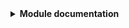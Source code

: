 
<details>
  <summary>
   <b>Module documentation</b>
  </summary>

---
<!-- BEGIN_TF_DOCS -->
### Modules

No modules.

### Inputs

| Name | Description | Type | Default |
|------|-------------|------|---------|
| admin\_password | <sub>Providers a password for your Unifi controller. [Reference](https://registry.terraform.io/providers/paultyng/unifi/latest/docs#password)</sub> | `string` | `""` |
| admin\_username | <sub>Provides a username for your Unifi controller. [Reference](https://registry.terraform.io/providers/paultyng/unifi/latest/docs#username).</sub> | `string` | `"example"` |
| api\_url | <sub>Provides a connection URI to bridge Terraform with Unifi's controller. [Reference](https://registry.terraform.io/providers/paultyng/unifi/latest/docs#api_url)</sub> | `string` | `""` |
| controller\_sec | <sub>Skip TLS verification when trying to access the API. [Reference](https://registry.terraform.io/providers/paultyng/unifi/latest/docs#allow_insecure)</sub> | `bool` | `true` |
| guest\_wlan\_password | <sub>Guest WLAN password. [Reference](https://registry.terraform.io/providers/paultyng/unifi/latest/docs/resources/wlan#security)</sub> | `string` | n/a |
| guest\_wlan\_ssid | <sub>Guest wireless network SSID name. [Reference](https://registry.terraform.io/providers/paultyng/unifi/latest/docs/resources/wlan#name)</sub> | `string` | `"無線 | Guests"` |
| site\_name | <sub>Defines [a name for your controller](https://registry.terraform.io/providers/paultyng/unifi/latest/docs/resources/site#name) site name.</sub> | `string` | `"main"` |
| smart\_wlan\_password | <sub>Smart Devices-exclusive WLAN password. [Reference](https://registry.terraform.io/providers/paultyng/unifi/latest/docs/resources/wlan#security)</sub> | `string` | n/a |
| smart\_wlan\_ssid | <sub>Smart Devices-exclusive wireless network SSID name. [Reference](https://registry.terraform.io/providers/paultyng/unifi/latest/docs/resources/wlan#name)</sub> | `string` | `"SmartLAN"` |
| upstream\_dns | <sub>Upstream DNS servers, used to configure default networking configuration parameters. [Reference](https://registry.terraform.io/providers/paultyng/unifi/latest/docs#allow_insecure)</sub> | `list` | <pre>[<br>  "8.8.8.8",<br>  "1.1.1.1"<br>]</pre> |
| wlan\_password | <sub>Main WLAN password. [Reference](https://registry.terraform.io/providers/paultyng/unifi/latest/docs/resources/wlan#security)</sub> | `string` | n/a |
| wlan\_ssid | <sub>Main wireless network SSID name. [Reference](https://registry.terraform.io/providers/paultyng/unifi/latest/docs/resources/wlan#name)</sub> | `string` | `"無線 | Main"` |

### Outputs

| Name | Description |
|------|-------------|
| site\_id | n/a |
<!-- END_TF_DOCS -->
</details>